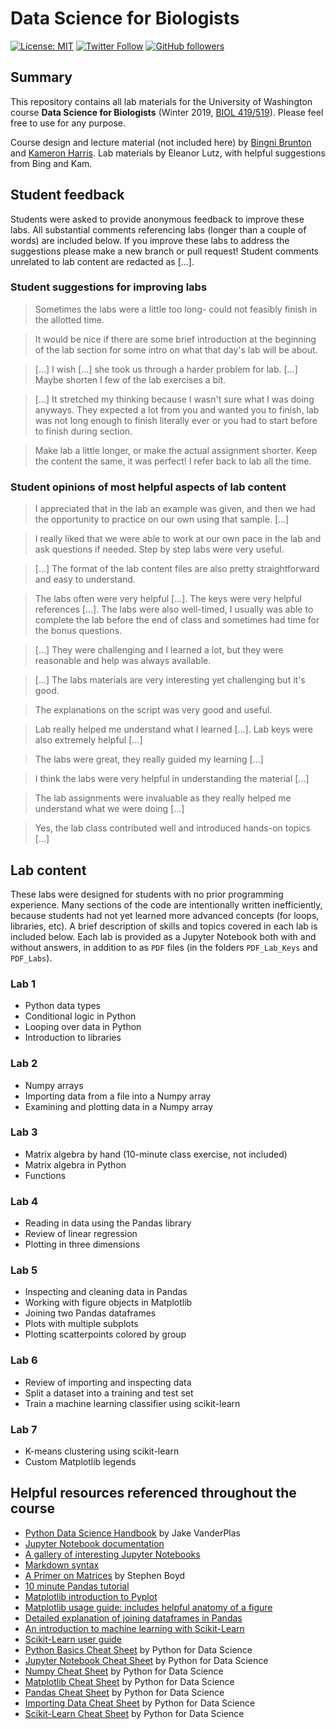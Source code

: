 # Data Science for Biologists
[![License: MIT](https://img.shields.io/badge/License-MIT-blue.svg?style=flat-square)](https://opensource.org/licenses/MIT)
[![Twitter Follow](https://img.shields.io/twitter/follow/eleanor_lutz.svg?style=flat-square&logo=twitter&label=Follow)](https://twitter.com/eleanor_lutz)
[![GitHub followers](https://img.shields.io/github/followers/eleanorlutz.svg?style=flat-square&logo=github&label=Follow)](https://github.com/eleanorlutz)

## Summary
This repository contains all lab materials for the University of Washington course **Data Science for Biologists** (Winter 2019, [BIOL 419/519](https://www.washington.edu/students/crscat/biology.html)). Please feel free to use for any purpose.

Course design and lecture material (not included here) by [Bingni Brunton](https://github.com/bwbrunton) and [Kameron Harris](https://github.com/kharris/). Lab materials by Eleanor Lutz, with helpful suggestions from Bing and Kam. 

## Student feedback
Students were asked to provide anonymous feedback to improve these labs. All substantial comments referencing labs (longer than a couple of words) are included below. If you improve these labs to address the suggestions please make a new branch or pull request! Student comments unrelated to lab content are redacted as [...].

### Student suggestions for improving labs
> Sometimes the labs were a little too long- could not feasibly finish in the allotted time.

> It would be nice if there are some brief introduction at the beginning of the lab section for some intro on what that day's lab will be about.

> [...] I wish [...] she took us through a harder problem for lab. [...]
>Maybe shorten I few of the lab exercises a bit.

> [...] It stretched my thinking because I wasn't sure what I was doing anyways. They expected a lot from you and wanted you to finish, lab was not long enough to finish literally ever or you had to start before to finish during section.

> Make lab a little longer, or make the actual assignment shorter. Keep the content the same, it was perfect! I refer back to lab all the time.

### Student opinions of most helpful aspects of lab content
> I appreciated that in the lab an example was given, and then we had the opportunity to practice on our own using that sample. [...]

> I really liked that we were able to work at our own pace in the lab and ask questions if needed. Step by step labs were very useful.

> [...] The format of the lab content files are also pretty straightforward and easy to understand.

> The labs often were very helpful [...]. The keys were very helpful references [...]. The labs were also well-timed, I usually was able to complete the lab before the end of class and sometimes had time for the bonus questions.

> [...] They were challenging and I learned a lot, but they were reasonable and help was always available.

> [...] The labs materials are very interesting yet challenging but it's good.

> The explanations on the script was very good and useful.

> Lab really helped me understand what I learned [...]. Lab keys were also extremely helpful [...]

> The labs were great, they really guided my learning [...]

> I think the labs were very helpful in understanding the material [...]

> The lab assignments were invaluable as they really helped me understand what we were doing [...]

> Yes, the lab class contributed well and introduced hands-on topics [...]

## Lab content
These labs were designed for students with no prior programming experience. Many sections of the code are intentionally written inefficiently, because students had not yet learned more advanced concepts (for loops, libraries, etc). A brief description of skills and topics covered in each lab is included below. Each lab is provided as a Jupyter Notebook both with and without answers, in addition to as `PDF` files (in the folders `PDF_Lab_Keys` and `PDF_Labs`).

### Lab 1
- Python data types
- Conditional logic in Python
- Looping over data in Python
- Introduction to libraries

### Lab 2
- Numpy arrays
- Importing data from a file into a Numpy array
- Examining and plotting data in a Numpy array

### Lab 3
- Matrix algebra by hand (10-minute class exercise, not included)
- Matrix algebra in Python
- Functions

### Lab 4
- Reading in data using the Pandas library
- Review of linear regression 
- Plotting in three dimensions

### Lab 5
- Inspecting and cleaning data in Pandas
- Working with figure objects in Matplotlib
- Joining two Pandas dataframes
- Plots with multiple subplots
- Plotting scatterpoints colored by group

### Lab 6
- Review of importing and inspecting data
- Split a dataset into a training and test set
- Train a machine learning classifier using scikit-learn

### Lab 7
- K-means clustering using scikit-learn
- Custom Matplotlib legends

## Helpful resources referenced throughout the course

- [Python Data Science Handbook](http://shop.oreilly.com/product/0636920034919.do) by Jake VanderPlas
- [Jupyter Notebook documentation](https://jupyter-notebook.readthedocs.io/en/stable/)
- [A gallery of interesting Jupyter Notebooks](https://github.com/jupyter/jupyter/wiki/A-gallery-of-interesting-Jupyter-Notebooks)
- [Markdown syntax](https://github.com/adam-p/markdown-here/wiki/Markdown-Cheatsheet)
- [A Primer on Matrices](https://see.stanford.edu/materials/lsoeldsee263/Additional1-notes-matrix-primer.pdf) by Stephen Boyd
- [10 minute Pandas tutorial](http://pandas.pydata.org/pandas-docs/stable/getting_started/10min.html)
- [Matplotlib introduction to Pyplot](https://matplotlib.org/tutorials/introductory/pyplot.html)
- [Matplotlib usage guide: includes helpful anatomy of a figure](https://matplotlib.org/tutorials/introductory/usage.html)
- [Detailed explanation of joining dataframes in Pandas](http://chris.friedline.net/2015-12-15-rutgers/lessons/python2/04-merging-data.html)
- [An introduction to machine learning with Scikit-Learn](https://scikit-learn.org/stable/tutorial/basic/tutorial.html)
- [Scikit-Learn user guide](https://scikit-learn.org/stable/user_guide.html)
- [Python Basics Cheat Sheet](https://datacamp-community-prod.s3.amazonaws.com/e30fbcd9-f595-4a9f-803d-05ca5bf84612) by Python for Data Science
- [Jupyter Notebook Cheat Sheet](https://datacamp-community-prod.s3.amazonaws.com/48093c40-5303-45f4-bbf9-0c96c0133c40) by Python for Data Science
- [Numpy Cheat Sheet](https://datacamp-community-prod.s3.amazonaws.com/e9f83f72-a81b-42c7-af44-4e35b48b20b7) by Python for Data Science
- [Matplotlib Cheat Sheet](https://datacamp-community-prod.s3.amazonaws.com/28b8210c-60cc-4f13-b0b4-5b4f2ad4790b) by Python for Data Science
- [Pandas Cheat Sheet](https://datacamp-community-prod.s3.amazonaws.com/9f0f2ae1-8bd8-4302-a67b-e17f3059d9e8) by Python for Data Science
- [Importing Data Cheat Sheet](https://datacamp-community-prod.s3.amazonaws.com/50d31142-3de0-4159-89b9-18b718a728ef) by Python for Data Science
- [Scikit-Learn Cheat Sheet](https://datacamp-community-prod.s3.amazonaws.com/5433fa18-9f43-44cc-b228-74672efcd116) by Python for Data Science
